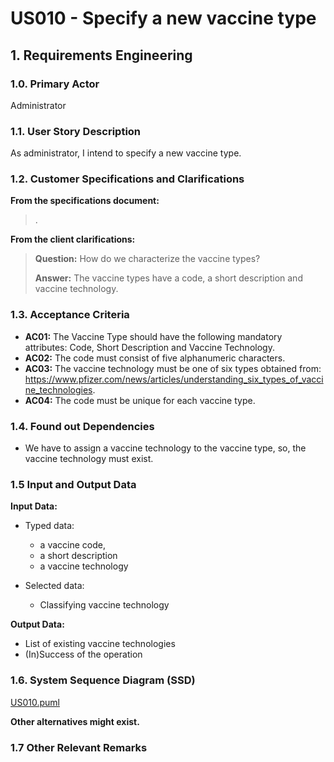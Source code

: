 # US010 - Specify a new vaccine type

## 1. Requirements Engineering

### 1.0. Primary Actor
Administrator

### 1.1. User Story Description
As administrator, I intend to specify a new vaccine type.

### 1.2. Customer Specifications and Clarifications

**From the specifications document:**

> .

**From the client clarifications:**

> **Question:** How do we characterize the vaccine types?
>
> **Answer:** The vaccine types have a code, a short description and vaccine technology.

### 1.3. Acceptance Criteria

* **AC01:** The Vaccine Type should have the following mandatory attributes: Code, Short Description and Vaccine Technology.
* **AC02:** The code must consist of five alphanumeric characters.
* **AC03:** The vaccine technology must be one of six types obtained from: https://www.pfizer.com/news/articles/understanding_six_types_of_vaccine_technologies.
* **AC04:** The code must be unique for each vaccine type.

### 1.4. Found out Dependencies

* We have to assign a vaccine technology to the vaccine type, so, the vaccine technology must exist.

### 1.5 Input and Output Data

**Input Data:**

* Typed data:
    * a vaccine code,
    * a short description
    * a vaccine technology

* Selected data:
    * Classifying vaccine technology

**Output Data:**

* List of existing vaccine technologies
* (In)Success of the operation

### 1.6. System Sequence Diagram (SSD)
[US010.puml](US010.puml)

**Other alternatives might exist.**

### 1.7 Other Relevant Remarks
